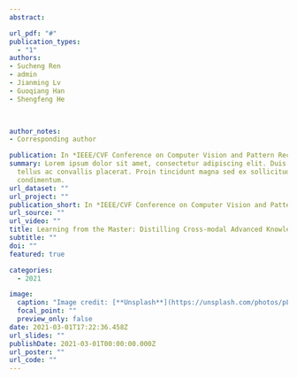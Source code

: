 ```yaml
---
abstract: 

url_pdf: "#"
publication_types:
  - "1"
authors: 
- Sucheng Ren
- admin
- Jianming Lv
- Guoqiang Han
- Shengfeng He


  
author_notes: 
- Corresponding author

publication: In *IEEE/CVF Conference on Computer Vision and Pattern Recognition (CVPR), Virtual, 2021*
summary: Lorem ipsum dolor sit amet, consectetur adipiscing elit. Duis posuere
  tellus ac convallis placerat. Proin tincidunt magna sed ex sollicitudin
  condimentum.
url_dataset: ""
url_project: ""
publication_short: In *IEEE/CVF Conference on Computer Vision and Pattern Recognition (CVPR), Virtual, 2021*
url_source: ""
url_video: ""
title: Learning from the Master: Distilling Cross-modal Advanced Knowledge for Lip Reading
subtitle: ""
doi: ""
featured: true

categories:
  - 2021

image:
  caption: "Image credit: [**Unsplash**](https://unsplash.com/photos/pLCdAaMFLTE)"
  focal_point: ""
  preview_only: false
date: 2021-03-01T17:22:36.458Z
url_slides: ""
publishDate: 2021-03-01T00:00:00.000Z
url_poster: ""
url_code: ""
---
```



